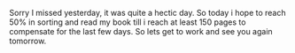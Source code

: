 Sorry I missed yesterday, it was quite a hectic day.
So today i hope to reach 50% in sorting and read my book till i reach at least 150 pages to compensate for the last few days.
So lets get to work and see you again tomorrow. 